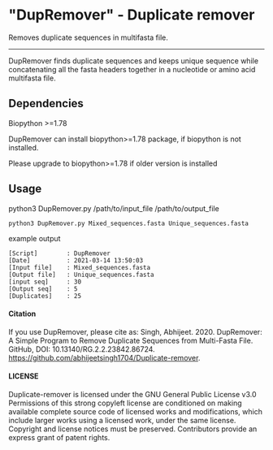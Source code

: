 # "DupRemover" - Duplicate remover
Removes duplicate sequences in multifasta file.

-------------------------

DupRemover finds duplicate sequences and keeps unique sequence while concatenating all the fasta headers together in a nucleotide or amino acid multifasta file.

## Dependencies
Biopython >=1.78

DupRemover can install biopython>=1.78 package, if biopython is not installed.

Please upgrade to biopython>=1.78 if older version is installed


## Usage
python3 DupRemover.py /path/to/input_file  /path/to/output_file
  
  ```
  python3 DupRemover.py Mixed_sequences.fasta Unique_sequences.fasta
  ```
example output
```
[Script]        : DupRemover
[Date]          : 2021-03-14 13:50:03
[Input file]    : Mixed_sequences.fasta
[Output file]   : Unique_sequences.fasta
[input seq]     : 30
[Output seq]    : 5
[Duplicates]    : 25
```

#### Citation
If you use DupRemover, please cite as:
Singh, Abhijeet. 2020. DupRemover: A Simple Program to Remove Duplicate Sequences from Multi-Fasta File. 
GitHub, DOI: 10.13140/RG.2.2.23842.86724. https://github.com/abhijeetsingh1704/Duplicate-remover.


#### LICENSE
Duplicate-remover is licensed under the
GNU General Public License v3.0
Permissions of this strong copyleft license are conditioned on making available complete source code of licensed works and modifications, which include larger works using a licensed work, under the same license. Copyright and license notices must be preserved. Contributors provide an express grant of patent rights.

